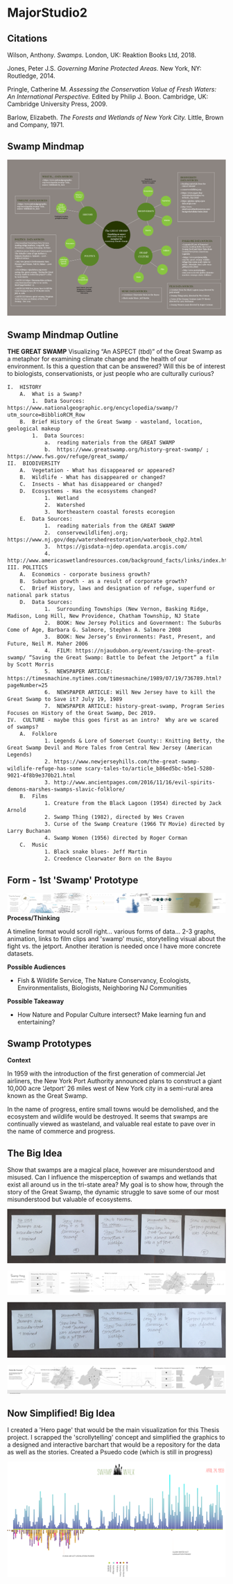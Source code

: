 # MajorStudio2
## Citations

Wilson, Anthony. _Swamps._ London, UK: Reaktion Books Ltd, 2018.

Jones, Peter J.S. _Governing Marine Protected Areas._ New York, NY: Routledge, 2014.

Pringle, Catherine M. _Assessing the Conservation Value of Fresh Waters: An International Perspective._ Edited by Philip J. Boon. Cambridge, UK: Cambridge University Press, 2009.

Barlow, Elizabeth. _The Forests and Wetlands of New York City._ Little, Brown and Company, 1971.

## Swamp Mindmap

![](images/Mindmap.png)

## Swamp Mindmap Outline

**THE GREAT SWAMP** 
Visualizing “An ASPECT (tbd)” of the Great Swamp as a metaphor for examining climate change and the health of our environment. Is this a question that can be answered?  Will this be of interest to biologists, conservationists, or just people who are culturally curious?

	I.  HISTORY
		A.  What is a Swamp?
			1.  Data Sources: https://www.nationalgeographic.org/encyclopedia/swamp/?utm_source=BibblioRCM_Row
		B.  Brief History of the Great Swamp - wasteland, location, geological makeup 
			1.  Data Sources:  
				a.  reading materials from the GREAT SWAMP
				b.  https://www.greatswamp.org/history-great-swamp/ ; https://www.fws.gov/refuge/great_swamp/	
	II.  BIODIVERSITY
		A.  Vegetation - What has disappeared or appeared?
		B.  Wildlife - What has disappeared or changed?
		C.  Insects - What has disappeared or changed?
		D.  Ecosystems - Has the ecosystems changed?
				1.  Wetland
				2.  Watershed
				3.  Northeastern coastal forests ecoregion
		E.  Data Sources:  
				1.  reading materials from the GREAT SWAMP
				2.  conservewildlifenj.org; https://www.nj.gov/dep/watershedrestoration/waterbook_chp2.html
				3.  https://gisdata-njdep.opendata.arcgis.com/
				4.  http://www.americaswetlandresources.com/background_facts/links/index.html
	III. POLITICS
		A.  Economics - corporate business growth?
		B.  Suburban growth - as a result of corporate growth?
		C.  Brief History, laws and designation of refuge, superfund or national park status 
		D.  Data Sources: 
				1.  Surrounding Townships (New Vernon, Basking Ridge, Madison, Long Hill, New Providence, Chatham Township, NJ State
				2.  BOOK: New Jersey Politics and Government: The Suburbs Come of Age, Barbara G. Salmore, Stephen A. Salmore 2008 
				3.  BOOK: New Jersey’s Environments: Past, Present, and Future, Neil M. Maher 2006 
				4.  FILM: https://njaudubon.org/event/saving-the-great-swamp/ “Saving the Great Swamp: Battle to Defeat the Jetport” a film by Scott Morris 
				5.  NEWSPAPER ARTICLE: https://timesmachine.nytimes.com/timesmachine/1989/07/19/736789.html? pageNumber=25
				6.  NEWSPAPER ARTICLE: Will New Jersey have to kill the Great Swamp to Save it? July 19, 1989
				7.  NEWSPAPER ARTICLE: history-great-swamp, Program Series Focuses on History of the Great Swamp, Dec 2019.
	IV.  CULTURE - maybe this goes first as an intro?  Why are we scared of swamps?  
		A.  Folklore 
				1. Legends & Lore of Somerset County:: Knitting Betty, the Great Swamp Devil and More Tales from Central New Jersey (American Legends)
				2. https://www.newjerseyhills.com/the-great-swamp-wildlife-refuge-has-some scary-tales-to/article_b86ed5bc-b5e1-5280-9021-4f8b9e370b21.html 
				3. http://www.ancientpages.com/2016/11/16/evil-spirits-demons-marshes-swamps-slavic-folklore/
		B.  Films 
				1. Creature from the Black Lagoon (1954) directed by Jack Arnold 
				2. Swamp Thing (1982), directed by Wes Craven
				3. Curse of the Swamp Creature (1966 TV Movie) directed by Larry Buchanan
				4. Swamp Women (1956) directed by Roger Corman		
		C.  Music 
				1. Black snake blues- Jeff Martin 
				2. Creedence Clearwater Born on the Bayou
				
				

## Form - 1st 'Swamp' Prototype

![](images/Sketch1.jpg)
**Process/Thinking**

A timeline format would scroll right... various forms of data... 2-3 graphs, animation, links to film clips and 'swamp' music, storytelling visual about the fight vs. the jetport.  Another iteration is needed once I have more concrete datasets. 

**Possible Audiences** 
- Fish & Wildlife Service, The Nature Conservancy, Ecologists, Environmentalists, Biologists, Neighboring NJ Communities

**Possible Takeaway** 
- How Nature and Popular Culture intersect? Make learning fun and entertaining?


## Swamp Prototypes

**Context**

In 1959 with the introduction of the first generation of commercial Jet airliners, the New York Port Authority announced plans to construct a giant 10,000 acre ‘Jetport’ 26 miles west of New York city in a semi-rural area known as the Great Swamp.

In the name of progress, entire small towns would be demolished, and the ecosystem and wildlife would be destroyed.  It seems that swamps are continually viewed as wasteland, and valuable real estate to pave over in the name of commerce and progress.


## The Big Idea

Show that swamps are a magical place, however are misunderstood and misused.  Can I influence the misperception of swamps and wetlands that exist all around us in the tri-state area? My goal is to show how, through the story of the Great Swamp, the dynamic struggle  to save some of our most misunderstood but valuable of ecosystems.



![](images/Storyboard1.jpg)

![](images/Storyboard1.png)


![](images/Storyboard2.jpg)

![](images/Storyboard2.png)

## Now Simplified! Big Idea

I created a 'Hero page' that would be the main visualization for this Thesis project.  I scrapped the 'scrollytelling' concept and simplified the graphics to a designed and interactive barchart that would be a repository for the data as well as the stories.  Created a Psuedo code (which is still in progress)

![](images/Interface1.jpg)
